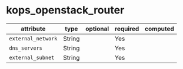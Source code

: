 # kops_openstack_router

| attribute | type | optional | required | computed |
| --- | --- | --- | --- | --- |
| `external_network` | String |  | Yes |  |
| `dns_servers` | String |  | Yes |  |
| `external_subnet` | String |  | Yes |  |
